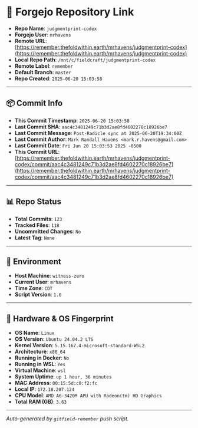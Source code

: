 # 🔗 Forgejo Repository Link

- **Repo Name**: `judgmentprint-codex`
- **Forgejo User**: `mrhavens`
- **Remote URL**: [https://remember.thefoldwithin.earth/mrhavens/judgmentprint-codex](https://remember.thefoldwithin.earth/mrhavens/judgmentprint-codex)
- **Local Repo Path**: `/mnt/c/fieldcraft/judgmentprint-codex`
- **Remote Label**: `remember`
- **Default Branch**: `master`
- **Repo Created**: `2025-06-20 15:03:58`

---

## 📦 Commit Info

- **This Commit Timestamp**: `2025-06-20 15:03:58`
- **Last Commit SHA**: `aac4c3481249c71b3d2ae8fd4602270c18926be7`
- **Last Commit Message**: `Post-Radicle sync at 2025-06-20T19:34:00Z`
- **Last Commit Author**: `Mark Randall Havens <mark.r.havens@gmail.com>`
- **Last Commit Date**: `Fri Jun 20 15:03:53 2025 -0500`
- **This Commit URL**: [https://remember.thefoldwithin.earth/mrhavens/judgmentprint-codex/commit/aac4c3481249c71b3d2ae8fd4602270c18926be7](https://remember.thefoldwithin.earth/mrhavens/judgmentprint-codex/commit/aac4c3481249c71b3d2ae8fd4602270c18926be7)

---

## 📊 Repo Status

- **Total Commits**: `123`
- **Tracked Files**: `118`
- **Uncommitted Changes**: `No`
- **Latest Tag**: `None`

---

## 🧭 Environment

- **Host Machine**: `witness-zero`
- **Current User**: `mrhavens`
- **Time Zone**: `CDT`
- **Script Version**: `1.0`

---

## 🧬 Hardware & OS Fingerprint

- **OS Name**: `Linux`
- **OS Version**: `Ubuntu 24.04.2 LTS`
- **Kernel Version**: `5.15.167.4-microsoft-standard-WSL2`
- **Architecture**: `x86_64`
- **Running in Docker**: `No`
- **Running in WSL**: `Yes`
- **Virtual Machine**: `wsl`
- **System Uptime**: `up 1 hour, 36 minutes`
- **MAC Address**: `00:15:5d:c0:f2:fc`
- **Local IP**: `172.18.207.124`
- **CPU Model**: `AMD A6-3420M APU with Radeon(tm) HD Graphics`
- **Total RAM (GB)**: `3.63`

---

_Auto-generated by `gitfield-remember` push script._
